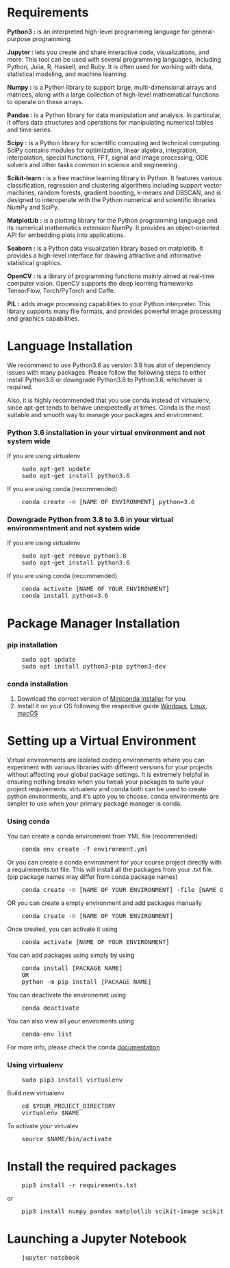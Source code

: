 # Requirements

**Python3 :** is an interpreted high-level programming language for general-purpose programming.

**Jupyter :** lets you create and share interactive code, visualizations, and more. This tool can be used with several programming languages, including Python, Julia, R, Haskell, and Ruby. It is often used for working with data, statistical modeling, and machine learning.

**Numpy :** is a Python library to support large, multi-dimensional arrays and matrices, along with a large collection of high-level mathematical functions to operate on these arrays.

**Pandas :** is a Python library for data manipulation and analysis. In particular, it offers data structures and operations for manipulating numerical tables and time series.

**Scipy :** is a Python library for scientific computing and technical computing. SciPy contains modules for optimization, linear algebra, integration, interpolation, special functions, FFT, signal and image processing, ODE solvers and other tasks common in science and engineering.

**Scikit-learn :** is a free machine learning library in Python. It features various classification, regression and clustering algorithms including support vector machines, random forests, gradient boosting, k-means and DBSCAN, and is designed to interoperate with the Python numerical and scientific libraries NumPy and SciPy.

**MatplotLib :** is a plotting library for the Python programming language and its numerical mathematics extension NumPy. It provides an object-oriented API for embedding plots into applications.

**Seaborn :** is a Python data visualization library based on matplotlib. It provides a high-level interface for drawing attractive and informative statistical graphics.

**OpenCV :** is a library of programming functions mainly aimed at real-time computer vision. OpenCV supports the deep learning frameworks TensorFlow, Torch/PyTorch and Caffe.

**PIL :** adds image processing capabilities to your Python interpreter. This library supports many file formats, and provides powerful image processing and graphics capabilities.

# Language Installation

We recommend to use Python3.6 as version 3.8 has alot of dependency issues with many packages. Please follow the following steps to either install Python3.6 or downgrade Python3.8 to Python3.6, whichever is required.

Also, it is highly recommended that you use conda instead of virtualenv, since apt-get tends to behave unexpectedly at times. Conda is the most suitable and smooth way to manage your packages and environment.

### Python 3.6 installation in your virtual environment and not system wide

If you are using virtualenv

<pre>
    sudo apt-get update
    sudo apt-get install python3.6
</pre>

If you are using conda (recommended)

<pre>
    conda create -n [NAME OF ENVIRONMENT] python=3.6
</pre>

### Downgrade Python from 3.8 to 3.6 in your virtual environmentment and not system wide

If you are using virtualenv

<pre>
    sudo apt-get remove python3.8
    sudo apt-get install python3.6
</pre>

If you are using conda (recommended)

<pre>
    conda activate [NAME OF YOUR ENVIRONMENT]
    conda install python=3.6
</pre>

# Package Manager Installation

### pip installation

<pre>
    sudo apt update
    sudo apt install python3-pip python3-dev
</pre>

### conda installation

 1. Download the correct version of [Miniconda Installer](https://docs.conda.io/en/latest/miniconda.html) for you.
 2. Install it on your OS following the respective guide [Windows](https://conda.io/projects/conda/en/latest/user-guide/install/windows.html), [Linux](https://conda.io/projects/conda/en/latest/user-guide/install/linux.html), [macOS](https://conda.io/projects/conda/en/latest/user-guide/install/macos.html)

# Setting up a Virtual Environment

Virtual environments are isolated coding environments where you can experiment with various libraries with different versions for your projects without affecting your global package settings. It is extremely helpful in ensuring nothing breaks when you tweak your packages to suite your project requirements. virtualenv and conda both can be used to create python environments, and it's upto you to choose. conda environments are simpler to use when your primary package manager is conda.

### Using conda

You can create a conda environment from YML file (recommended)

<pre>
    conda env create -f environment.yml
</pre>

Or you can create a conda environment for your course project directly with a requirements.txt file. This will install all the packages from your .txt file. (pip package names may differ from conda package names)

<pre>
    conda create -n [NAME OF YOUR ENVIRONMENT] -file [NAME OF YOUR .TXT FILE]
</pre>

OR you can create a empty environment and add packages manually

<pre>
    conda create -n [NAME OF YOUR ENVIRONMENT]
</pre>

Once created, you can activate it using

<pre>
    conda activate [NAME OF YOUR ENVIRONMENT]
</pre>

You can add packages using simply by using

<pre>
    conda install [PACKAGE NAME]
    OR
    python -m pip install [PACKAGE NAME]
</pre>

You can deactivate the environemnt using

<pre>
    conda deactivate
</pre>

You can also view all your enviroments using

<pre>
    conda-env list
</pre>

For more info, please check the conda [documentation](https://docs.conda.io/projects/conda/en/latest/user-guide/tasks/manage-environments.html)

### Using virtualenv

<pre>
    sudo pip3 install virtualenv
</pre>

Build new virtualenv

<pre>
    cd $YOUR_PROJECT_DIRECTORY
    virtualenv $NAME 
</pre>

To activate your virtualev

<pre>
    source $NAME/bin/activate
</pre>

# Install the required packages

<pre>
    pip3 install -r requirements.txt
</pre>

or

<pre>
    pip3 install numpy pandas matplotlib scikit-image scikit-learn==0.23.0 jupyter Pillow scipy seaborn xgboost regex catboost imageio imbalanced-learn mlxtend nltk opencv-python
</pre>

# Launching a Jupyter Notebook

<pre>
    jupyter notebook
</pre>
